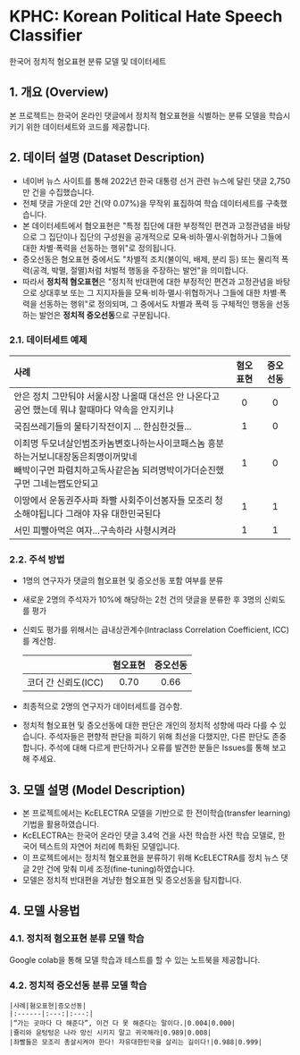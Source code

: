 # KPHC: Korean Political Hate Speech Classifier
한국어 정치적 혐오표현 분류 모델 및 데이터세트

## 1. 개요 (Overview)
본 프로젝트는 한국어 온라인 댓글에서 정치적 혐오표현을 식별하는 분류 모델을 학습시키기 위한 데이터세트와 코드를 제공합니다. 

## 2. 데이터 설명 (Dataset Description)
* 네이버 뉴스 사이트를 통해 2022년 한국 대통령 선거 관련 뉴스에 달린 댓글 2,750만 건을 수집했습니다.
* 전체 댓글 가운데 2만 건(약 0.07%)을 무작위 표집하여 학습 데이터세트를 구축했습니다.
* 본 데이터세트에서 혐오표현은 "특정 집단에 대한 부정적인 편견과 고정관념을 바탕으로 그 집단이나 집단의 구성원을 공개적으로 모욕·비하·멸시·위협하거나 그들에 대한 차별·폭력을 선동하는 행위"로 정의됩니다.
* 증오선동은 혐오표현 중에서도 "차별적 조치(불이익, 배제, 분리 등) 또는 물리적 폭력(공격, 박멸, 절멸)처럼 처벌적 행동을 주장하는 발언"을 의미합니다.
* 따라서 **정치적 혐오표현**은 "정치적 반대편에 대한 부정적인 편견과 고정관념을 바탕으로 상대후보 또는 그 지지자들을 모욕·비하·멸시·위협하거나 그들에 대한 차별·폭력을 선동하는 행위"로 정의되며, 그 중에서도 차별과 폭력 등 구체적인 행동을 선동하는 발언은 **정치적 증오선동**으로 구분됩니다.
  
### 2.1. 데이터세트 예제  
  |사례|혐오표현|증오선동|
  |:---|:---:|:---:|
  |안은 정치 그만둬야 서울시장  나올때  대선은  안 나온다고  공언  했는데  뭐냐 할때마다 약속을 안지키냐|0|0|
  |국짐쓰레기들의  물타기작전이지 ... 한심한것들...|1|0|
  |이죄명 두모녀살인범조카놈변호나하는사이코패스놈 흥분하는거보니대장동은죄명이꺼맞네 <br> 빼박이구먼 파렴치하고독사같은놈 되려명박이가더순진했구먼 그네는쨉도안되고|1|0|
  |이땅에서 운동권주사파 좌빨 사회주이선봉자들 모조리 청소해야됩니다 그래야 자유  대한민국된다|1|1|
  |서민 피빨아먹은 여자...구속하라 사형시켜라|1|1|
    
### 2.2. 주석 방법
* 1명의 연구자가 댓글의 혐오표현 및 증오선동 포함 여부를 분류
* 새로운 2명의 주석자가 10%에 해당하는 2천 건의 댓글을 분류한 후 3명의 신뢰도를 평가
* 신뢰도 평가를 위해서는 급내상관계수(Intraclass Correlation Coefficient, ICC)를 계산함.
  
  ||혐오표현|증오선동|
  |:------:|:---:|:---:|
  |코더 간 신뢰도(ICC)|0.70|0.66|
* 최종적으로 2명의 연구자가 데이터세트를 검수함.
* 정치적 혐오표현 및 증오선동에 대한 판단은 개인의 정치적 성향에 따라 다를 수 있습니다. 주석자들은 편향적 판단을 피하기 위해 최선을 다했지만, 다른 판단도 존중합니다. 주석에 대해 다르게 판단하거나 오류를 발견한 분들은 Issues를 통해 보고해 주세요.
  
## 3. 모델 설명 (Model Description)
* 본 프로젝트에서는 KcELECTRA 모델을 기반으로 한 전이학습(transfer learning) 기법을 활용하였습니다.
* KcELECTRA는 한국어 온라인 댓글 3.4억 건을 사전 학습한 사전 학습 모델로, 한국어 텍스트의 자연어 처리에 특화된 모델입니다.
* 이 프로젝트에서는 정치적 혐오표현을 분류하기 위해 KcELECTRA를 정치 뉴스 댓글 2만 건에 맞춰 미세 조정(fine-tuning)하였습니다.
* 모델은 정치적 반대편을 겨냥한 혐오표현 및 증오선동을 탐지합니다.

## 4. 모델 사용법
### 4.1. 정치적 혐오표현 분류 모델 학습
Google colab을 통해 모델 학습과 테스트를 할 수 있는 노트북을 제공합니다.

### 4.2. 정치적 증오선동 분류 모델 학습


    |사례|혐오표현|증오선동|
    |:------|:---:|:---:|
    |“가는 곳마다 다 해준다”, 이건 다 못 해준다는 말이다.|0.004|0.000|
    |쥴리와 윤텅텅은 나라 망신 시키지 말고 귀국해라|0.989|0.008|
    |좌빨들은 모조리 총살시켜야 한다! 자유대한민국을 살리는 길이다!|0.988|0.999|
